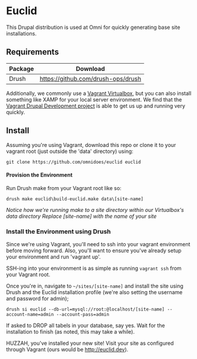 Euclid
==========

This Drupal distribution is used at Omni for quickly generating base site installations.

Requirements
----------

| Package | Download |
| ------- | -------- |
| Drush | https://github.com/drush-ops/drush |

Additionally, we commonly use a [Vagrant Virtualbox](https://www.vagrantup.com/), but you can also install something like XAMP for your local server environment. We find that the [Vagrant Drupal Development project](https://www.drupal.org/project/vdd) is able to get us up and running very quickly.

Install
----------

Assuming you're using Vagrant, download this repo or clone it to your vagrant root (just outside the 'data' directory) using:
```
git clone https://github.com/omnidoes/euclid euclid
```

#### Provision the Environment

Run Drush make from your Vagrant root like so:
```
drush make euclid\build-euclid.make data\[site-name]
```
_Notice how we're running make to a site directory within our Virtualbox's data directory
Replace [site-name] with the name of your site_

### Install the Environment using Drush

Since we're using Vagrant, you'll need to ssh into your vagrant environment before moving forward. Also, you'll want to ensure you've already setup your environment and run 'vagrant up'.

SSH-ing into your environment is as simple as running ```vagrant ssh``` from your Vagrant root.

Once you're in, navigate to `~/sites/[site-name]` and install the site using Drush and the Euclid installation profile (we're also setting the username and password for admin);

```
drush si euclid --db-url=mysql://root:@localhost/[site-name] --account-name=admin --account-pass=admin
```

If asked to DROP all tabels in your database, say yes.
Wait for the installation to finish (as noted, this may take a while).

HUZZAH, you've installed your new site! Visit your site as configured through Vagrant (ours would be http://euclid.dev).